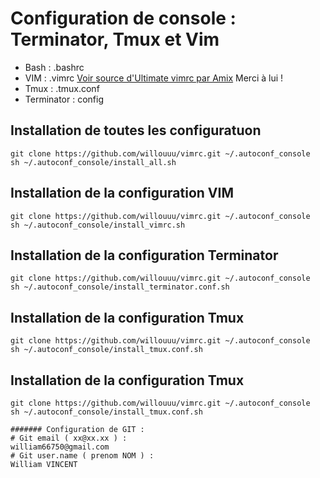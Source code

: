 # Configuration de console : Terminator, Tmux et Vim
     
* Bash : .bashrc
* VIM : .vimrc [Voir source d'Ultimate vimrc par Amix](https://github.com/amix/vimrc/) Merci à lui !
* Tmux : .tmux.conf 
* Terminator : config 


## Installation de toutes les configuratuon
   
    git clone https://github.com/willouuu/vimrc.git ~/.autoconf_console
    sh ~/.autoconf_console/install_all.sh


## Installation de la configuration VIM 

    git clone https://github.com/willouuu/vimrc.git ~/.autoconf_console
    sh ~/.autoconf_console/install_vimrc.sh

## Installation de la configuration Terminator

    git clone https://github.com/willouuu/vimrc.git ~/.autoconf_console
    sh ~/.autoconf_console/install_terminator.conf.sh


## Installation de la configuration Tmux

    git clone https://github.com/willouuu/vimrc.git ~/.autoconf_console
    sh ~/.autoconf_console/install_tmux.conf.sh
 
## Installation de la configuration Tmux
   
    git clone https://github.com/willouuu/vimrc.git ~/.autoconf_console
    sh ~/.autoconf_console/install_tmux.conf.sh

    ####### Configuration de GIT : 
    # Git email ( xx@xx.xx ) : 
    william66750@gmail.com
    # Git user.name ( prenom NOM ) : 
    William VINCENT

